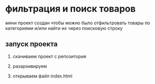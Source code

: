 # фильтрация и поиск товаров
 мини проект создан чтобы можно было отфильтровать товары по категориями и/или найти их через поисковую строку
 
## запуск проекта 

1) скачиваем проект с репозитория

2) разархивируем

3) открываем файл index.html
